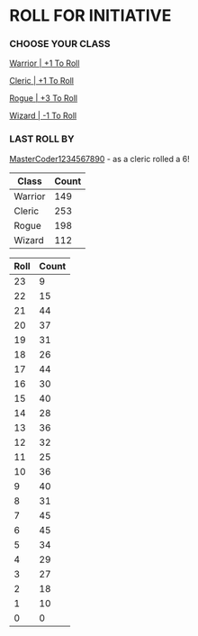 # ROLL FOR INITIATIVE
### CHOOSE YOUR CLASS

[Warrior | +1 To Roll](https://github.com/benjaminsampica/benjaminsampica/issues/new?title=roll%7Cwarrior&body=Just+click+%27Submit+new+issue%27.)

[Cleric | +1 To Roll](https://github.com/benjaminsampica/benjaminsampica/issues/new?title=roll%7Ccleric&body=Just+click+%27Submit+new+issue%27.)

[Rogue | +3 To Roll](https://github.com/benjaminsampica/benjaminsampica/issues/new?title=roll%7Crogue&body=Just+click+%27Submit+new+issue%27.)

[Wizard | -1 To Roll](https://github.com/benjaminsampica/benjaminsampica/issues/new?title=roll%7Cwizard&body=Just+click+%27Submit+new+issue%27.)
### LAST ROLL BY
[MasterCoder1234567890](https://www.github.com/MasterCoder1234567890) - as a cleric rolled a 6!

|Class|Count|
|-|-|
|Warrior|149|
|Cleric|253|
|Rogue|198|
|Wizard|112|

|Roll|Count|
|-|-|
|23|9
|22|15
|21|44
|20|37
|19|31
|18|26
|17|44
|16|30
|15|40
|14|28
|13|36
|12|32
|11|25
|10|36
|9|40
|8|31
|7|45
|6|45
|5|34
|4|29
|3|27
|2|18
|1|10
|0|0
